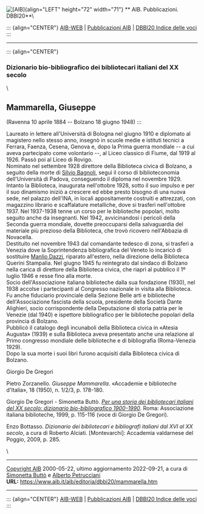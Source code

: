 ![\[AIB\]](/aib/wi/aibv72.gif){align="LEFT" height="72" width="71"}
** AIB. Pubblicazioni. DBBI20**\

::: {align="CENTER"}
[AIB-WEB](/) \| [Pubblicazioni AIB](/pubblicazioni/) \| [DBBI20 Indice
delle voci](dbbi20.htm)
:::

------------------------------------------------------------------------

::: {align="CENTER"}
### Dizionario bio-bibliografico dei bibliotecari italiani del XX secolo

\

## Mammarella, Giuseppe

(Ravenna 10 aprile 1884 -- Bolzano 18 giugno 1948)
:::

Laureato in lettere all\'Università di Bologna nel giugno 1910 e
diplomato al magistero nello stesso anno, insegnò in scuole medie e
istituti tecnici a Ferrara, Faenza, Cesena, Genova e, dopo la Prima
guerra mondiale -- a cui aveva partecipato come volontario --, al Liceo
classico di Fiume, dal 1919 al 1926. Passò poi al Liceo di Rovigo.\
Nominato nel settembre 1928 direttore della Biblioteca civica di
Bolzano, a seguito della morte di [Silvio Bagnoli](bagnoli.htm), seguì
il corso di biblioteconomia dell\'Università di Padova, conseguendo il
diploma nel novembre 1929. Intanto la Biblioteca, inaugurata
nell\'ottobre 1928, sotto il suo impulso e per il suo dinamismo iniziò a
crescere ed ebbe presto bisogno di una nuova sede, nel palazzo
dell\'INA, in locali appositamente costruiti e attrezzati, con magazzino
librario e scaffalature metalliche, dove si trasferì nell\'ottobre 1937.
Nel 1937-1938 tenne un corso per le biblioteche popolari, molto seguito
anche da insegnanti. Nel 1942, avvicinandosi i pericoli della Seconda
guerra mondiale, dovette preoccuparsi della salvaguardia del materiale
più prezioso della Biblioteca, che trovò ricovero nell\'Abbazia di
Novacella.\
Destituito nel novembre 1943 dal comandante tedesco di zona, si trasferì
a Venezia dove la Soprintendenza bibliografica del Veneto lo incaricò di
sostituire [Manlio Dazzi](dazzi.htm), riparato all\'estero, nella
direzione della Biblioteca Querini Stampalia. Nel giugno 1945 fu
reintegrato dal sindaco di Bolzano nella carica di direttore della
Biblioteca civica, che riaprì al pubblico il 1º luglio 1946 e resse fino
alla morte.\
Socio dell\'Associazione italiana biblioteche dalla sua fondazione
(1930), nel 1938 accolse i partecipanti al Congresso nazionale in visita
alla Biblioteca.\
Fu anche fiduciario provinciale della Sezione Belle arti e biblioteche
dell\'Associazione fascista della scuola, presidente della Società Dante
Alighieri, socio corrispondente della Deputazione di storia patria per
le Venezie (dal 1940) e ispettore bibliografico per le biblioteche
popolari della provincia di Bolzano.\
Pubblicò il catalogo degli incunaboli della Biblioteca civica in «Atesia
Augusta» (1939) e sulla Biblioteca aveva presentato anche una relazione
al Primo congresso mondiale delle biblioteche e di bibliografia
(Roma-Venezia 1929).\
Dopo la sua morte i suoi libri furono acquisiti dalla Biblioteca civica
di Bolzano.

Giorgio De Gregori

Pietro Zorzanello. *Giuseppe Mammarella*. «Accademie e biblioteche
d\'Italia», 18 (1950), n. 1/2/3, p. 178-180.

Giorgio De Gregori - Simonetta Buttò. [*Per una storia dei bibliotecari
italiani del XX secolo: dizionario bio-bibliografico
1900-1990*](/aib/editoria/pub065.htm). Roma: Associazione italiana
biblioteche, 1999, p. 115-116 (voce di Giorgio De Gregori).

Enzo Bottasso. *Dizionario dei bibliotecari e bibliografi italiani dal
XVI al XX secolo*, a cura di Roberto Alciati. \[Montevarchi\]: Accademia
valdarnese del Poggio, 2009, p. 285.

\

------------------------------------------------------------------------

[Copyright AIB](/su-questo-sito/dichiarazione-di-copyright-aib-web/)
2000-05-22, ultimo aggiornamento 2022-09-21, a cura di [Simonetta
Buttò](/aib/redazione3.htm) e [Alberto
Petrucciani](/su-questo-sito/redazione-aib-web/)\
**URL:** https://www.aib.it/aib/editoria/dbbi20/mammarella.htm

------------------------------------------------------------------------

::: {align="CENTER"}
[AIB-WEB](/) \| [Pubblicazioni AIB](/pubblicazioni/) \| [DBBI20 Indice
delle voci](dbbi20.htm)
:::
